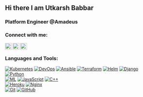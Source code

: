 ## Hi there I am Utkarsh Babbar 

### Platform Engineer @Amadeus

### Connect with me:

[<img align="left" alt="Utkarsh Babbar | Twitter" width="22px" src="https://cdn.jsdelivr.net/gh/walkxcode/dashboard-icons/png/twitter.png" />][twitter]
[<img align="left" alt="Utkarsh Babbar | LinkedIn" width="22px" src="https://cdn.jsdelivr.net/gh/walkxcode/dashboard-icons/png/linkedin.png" />][linkedin]
[<img align="left" alt="Utkarsh Babbar | Instagram" width="22px" src="https://cdn.jsdelivr.net/gh/walkxcode/dashboard-icons/png//instagram.png" />][instagram]
<br />

### Languages and Tools:
[![Kubernetes](https://img.shields.io/badge/-Kubernetes-326CE5?style=flat-square&logo=kubernetes)]()
[![DevOps](https://img.shields.io/badge/-DevOps-0A0A0A?style=flat-square&logo=devops)]()
[![Ansible](https://img.shields.io/badge/-Ansible-EE0000?style=flat-square&logo=ansible)]()
[![Terraform](https://img.shields.io/badge/-Terraform-623CE4?style=flat-square&logo=terraform)]()
[![Helm](https://img.shields.io/badge/-Helm-0F1689?style=flat-square&logo=helm)]()
[![Django](https://img.shields.io/badge/-Django-black?style=flat-square&logo=django)]()
[![Python](https://img.shields.io/badge/-Python-black?style=flat-square&logo=python)]()
<br />
[![ML](https://img.shields.io/badge/-Tensorflow-black?style=flat-square&logo=tensorflow)]()
[![JavaScript](https://img.shields.io/badge/-JavaScript-black?style=flat-square&logo=javascript)]()
[![C++](https://img.shields.io/badge/-CPlusPlus-00599C?style=flat-square&logo=cplusplus)]()
<br />
[![Heroku](https://img.shields.io/badge/-Heroku-black?style=flat-square&logo=heroku)]()
[![Nginx](https://img.shields.io/badge/-Nginx-black?style=flat-square&logo=nginx)]()
<br />
[![Git](https://img.shields.io/badge/-Git-black?style=flat-square&logo=git)]()
[![GitHub](https://img.shields.io/badge/-GitHub-181717?style=flat-square&logo=github)]()
<br />

[svelte]: https://svelte.dev
[tailwind]: https://tailwindcss.com
[fauna]: https://fauna.com
[twitter]: https://twitter.com/babbar_utkarsh
[instagram]: https://instagram.com/babbarutkarsh
[linkedin]: https://linkedin.com/in/utkarsh-babbar-3a931a167

<br />

